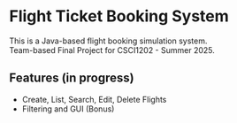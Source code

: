 # Flight Ticket Booking System
This is a Java-based flight booking simulation system.  
Team-based Final Project for CSCI1202 - Summer 2025.

## Features (in progress)
- Create, List, Search, Edit, Delete Flights
- Filtering and GUI (Bonus)
